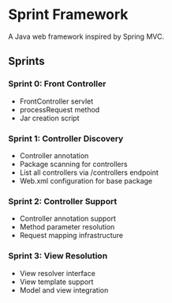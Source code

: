 # Sprint Framework

A Java web framework inspired by Spring MVC.

## Sprints

### Sprint 0: Front Controller
- FrontController servlet
- processRequest method
- Jar creation script

### Sprint 1: Controller Discovery
- Controller annotation
- Package scanning for controllers
- List all controllers via /controllers endpoint
- Web.xml configuration for base package

### Sprint 2: Controller Support
- Controller annotation support
- Method parameter resolution
- Request mapping infrastructure

### Sprint 3: View Resolution
- View resolver interface
- View template support
- Model and view integration
